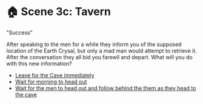 # 🏠 Scene 3c: Tavern

"Success"

After speaking to the men for a while they inform you of the supposed location of the Earth Crysal, but only a mad man would attempt to retrieve it. After the conversation they all bid you farewll and depart. What will you do with this new information?

-   [Leave for the Cave immediately](.S-scene4END)
-   [Wait for morning to head out](.S-scene4a)
-   [Wait for the men to head out and follow behind the them as  they head to the cave](.S-scene4END)